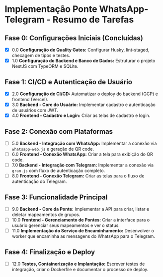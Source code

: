 # Implementação Ponte WhatsApp-Telegram - Resumo de Tarefas

## Fase 0: Configurações Iniciais (Concluídas)

- [x] 0.0 **Configuração de Quality Gates:** Configurar Husky, lint-staged, checagem de tipos e testes.
- [x] 1.0 **Configuração do Backend e Banco de Dados:** Estruturar o projeto NestJS com TypeORM e SQLite.

## Fase 1: CI/CD e Autenticação de Usuário

- [x] 2.0 **Configuração de CI/CD:** Automatizar o deploy do backend (GCP) e frontend (Vercel).
- [x] 3.0 **Backend - Core do Usuário:** Implementar cadastro e autenticação de usuários com JWT.
- [x] 4.0 **Frontend - Cadastro e Login:** Criar as telas de cadastro e login.

## Fase 2: Conexão com Plataformas

- [ ] 5.0 **Backend - Integração com WhatsApp:** Implementar a conexão via `whatsapp-web.js` e geração de QR code.
- [ ] 6.0 **Frontend - Conexão WhatsApp:** Criar a tela para exibição do QR code.
- [ ] 7.0 **Backend - Integração com Telegram:** Implementar a conexão via `gram.js` com fluxo de autenticação completo.
- [ ] 8.0 **Frontend - Conexão Telegram:** Criar as telas para o fluxo de autenticação do Telegram.

## Fase 3: Funcionalidade Principal

- [ ] 9.0 **Backend - Core da Ponte:** Implementar a API para criar, listar e deletar mapeamentos de grupos.
- [ ] 10.0 **Frontend - Gerenciamento de Pontes:** Criar a interface para o usuário gerenciar seus mapeamentos e ver o status.
- [ ] 11.0 **Implementação do Serviço de Encaminhamento:** Desenvolver o worker que encaminha as mensagens do WhatsApp para o Telegram.

## Fase 4: Finalização e Deploy

- [ ] 12.0 **Testes, Containerização e Implantação:** Escrever testes de integração, criar o Dockerfile e documentar o processo de deploy.